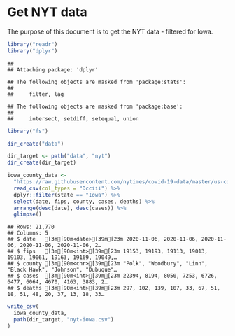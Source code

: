 Get NYT data
================

The purpose of this document is to get the NYT data - filtered for Iowa.

``` r
library("readr")
library("dplyr")
```

    ## 
    ## Attaching package: 'dplyr'

    ## The following objects are masked from 'package:stats':
    ## 
    ##     filter, lag

    ## The following objects are masked from 'package:base':
    ## 
    ##     intersect, setdiff, setequal, union

``` r
library("fs")
```

``` r
dir_create("data")

dir_target <- path("data", "nyt")
dir_create(dir_target)
```

``` r
iowa_county_data <- 
  "https://raw.githubusercontent.com/nytimes/covid-19-data/master/us-counties.csv" %>%
  read_csv(col_types = "Dcciii") %>%
  dplyr::filter(state == "Iowa") %>%
  select(date, fips, county, cases, deaths) %>%
  arrange(desc(date), desc(cases)) %>%
  glimpse()
```

    ## Rows: 21,770
    ## Columns: 5
    ## $ date   [3m[90m<date>[39m[23m 2020-11-06, 2020-11-06, 2020-11-06, 2020-11-06, 2020-11-06, 2…
    ## $ fips   [3m[90m<int>[39m[23m 19153, 19193, 19113, 19013, 19103, 19061, 19163, 19169, 19049,…
    ## $ county [3m[90m<chr>[39m[23m "Polk", "Woodbury", "Linn", "Black Hawk", "Johnson", "Dubuque"…
    ## $ cases  [3m[90m<int>[39m[23m 22394, 8194, 8050, 7253, 6726, 6477, 6064, 4670, 4163, 3883, 2…
    ## $ deaths [3m[90m<int>[39m[23m 297, 102, 139, 107, 33, 67, 51, 18, 51, 48, 20, 37, 13, 18, 33…

``` r
write_csv(
  iowa_county_data,
  path(dir_target, "nyt-iowa.csv")
)
```
